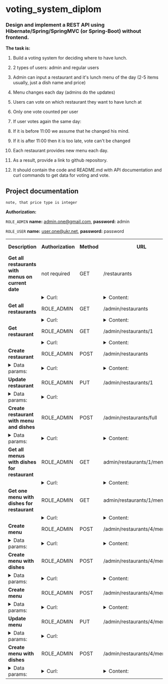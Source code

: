 # voting_system_diplom

### Design and implement a REST API using Hibernate/Spring/SpringMVC (or Spring-Boot) without frontend.

**The task is:**

1. Build a voting system for deciding where to have lunch.

2. 2 types of users: admin and regular users

3. Admin can input a restaurant and it's lunch menu of the day (2-5 items usually, just a dish name and price)

4. Menu changes each day (admins do the updates)

5. Users can vote on which restaurant they want to have lunch at

6. Only one vote counted per user

7. If user votes again the same day:

8. If it is before 11:00 we assume that he changed his mind.

9. If it is after 11:00 then it is too late, vote can't be changed

10. Each restaurant provides new menu each day.

11. As a result, provide a link to github repository.

12. It should contain the code and README.md with API documentation and curl commands to get data for voting and vote.

## Project documentation

``note, that price type is integer``

**Authorization:**

``ROLE_ADMIN`` **name:** admin.one@gmail.com, **password:** admin

``ROLE_USER`` **name:** user.one@ukr.net, **password:** password
<table>
<tr>
    <tr>
        <th>Description</th>
        <th>Authorization</th>
        <th>Method</th>
        <th>URL</th>
        <th>Success status</th>
        <th>Error status</th>
    </tr>
    <tr>
        <td><b> Get all restaurants with menus on current date </b></td>
        <td> not required </td>
        <td> GET </td>
        <td> /restaurants </td>
        <td> 200 OK</td>
        <td> - </td>
    </tr>
      <tr>
      <td></td>
      <td>
<details>
  <summary>Curl:</summary><p>
  
```
curl -X GET \
  http://localhost:8080/restaurants \
  -H 'Host: localhost:8080' 
```
</p></details>
    </td>
    <td></td>
    <td>
<details>
  <summary>Content:</summary><p>
  
```
  [
      {
          "id": 2,
          "name": "Gastro",
          "address": "проспект Миру, 10, Рівне, Рівненська область, 33013",
          "menus": [
              {
                  "id": 5,
                  "registered": "2020-02-10",
                  "dishes": [
                      {
                          "id": 12,
                          "name": "Карпаччо з лосося",
                          "price": 9998,
                          "new": false
                      }
                  ],
                  "new": false
              }
          ],
          "new": false
      },
      {
          "id": 1,
          "name": "Manhattan-skybar",
          "address": "вулиця Соборна, 112, Рівне, Рівненська область, 33000",
          "menus": [
              {
                  "id": 4,
                  "registered": "2020-02-10",
                  "dishes": [
                      {
                          "id": 11,
                          "name": "Салат з тигровими креветками під кисло-солодким соусом",
                          "price": 14600,
                          "new": false
                      },
                      {
                          "id": 10,
                          "name": "Червоний борщ",
                          "price": 3800,
                          "new": false
                      },
                      {
                          "id": 9,
                          "name": "Шатобріан",
                          "price": 9900,
                          "new": false
                      }
                  ],
                  "new": false
              }
          ],
          "new": false
      },
      {
          "id": 3,
          "name": "Vinograd",
          "address": "вулиця Видумка, 2 Б, Рівне, Рівненська область, 33023",
          "menus": [
              {
                  "id": 6,
                  "registered": "2020-02-10",
                  "dishes": [
                      {
                          "id": 15,
                          "name": "Курча тапака",
                          "price": 7000,
                          "new": false
                      },
                      {
                          "id": 13,
                          "name": "Салат цезар",
                          "price": 11050,
                          "new": false
                      },
                      {
                          "id": 14,
                          "name": "Хінкалі з баранини",
                          "price": 9700,
                          "new": false
                      }
                  ],
                  "new": false
              }
          ],
          "new": false
      }
  ]
```
</p></details>
    </td>
    <td></td>
    <td></td>
    </tr>
    <tr>
        <td><b> Get all restaurants </b></td>
        <td> ROLE_ADMIN </td>
        <td> GET </td>
        <td> /admin/restaurants </td>
        <td> 200 OK</td>
        <td> 401 Unauthorized </td>
    </tr>
    <tr>
    <td></td>
    <td>
<details>
  <summary>Curl:</summary><p>

```
curl -X GET \
  http://localhost:8080/admin/restaurants \
  -H 'Authorization: Basic YWRtaW4ub25lQGdtYWlsLmNvbTphZG1pbg==' \
  -H 'Host: localhost:8080'  
```
</p></details>
    </td>
    <td></td>
    <td>
<details>
  <summary>Content:</summary><p>
  
```
[
    {
        "id": 4,
        "name": "Closed",
        "address": "вулиця Грушевського, 120, Рівне, Рівненська область, 33000",
        "new": false
    },
    {
        "id": 2,
        "name": "Gastro",
        "address": "проспект Миру, 10, Рівне, Рівненська область, 33013",
        "new": false
    },
    {
        "id": 1,
        "name": "Manhattan-skybar",
        "address": "вулиця Соборна, 112, Рівне, Рівненська область, 33000",
        "new": false
    },
    {
        "id": 3,
        "name": "Vinograd",
        "address": "вулиця Видумка, 2 Б, Рівне, Рівненська область, 33023",
        "new": false
    }
]
```
</p></details>
    </td>
    <td></td>
    <td></td>
    </tr>
      <tr>
          <td><b> Get restaurant </b></td>
          <td> ROLE_ADMIN </td>
          <td> GET </td>
          <td> /admin/restaurants/1 </td>
          <td> 200 OK</td>
          <td> 401 Unauthorized </td>
      </tr>
<tr>
<td></td>
<td>
<details>
  <summary>Curl:</summary><p>

```
curl -X GET \
  http://localhost:8080/admin/restaurants/1 \
  -H 'Authorization: Basic YWRtaW4ub25lQGdtYWlsLmNvbTphZG1pbg==' \
  -H 'Host: localhost:8080' 
```
</p></details>
</td>
<td></td>
<td>
<details>
  <summary>Content:</summary><p>
  
```
{
    "id": 1,
    "name": "Manhattan-skybar",
    "address": "вулиця Соборна, 112, Рівне, Рівненська область, 33000",
    "new": false
}
```
</p></details>
</td>
<td></td>
<td></td>
</tr>
      <tr>
          <td><b> Create restaurant </b></td>
          <td> ROLE_ADMIN </td>
          <td> POST </td>
          <td> /admin/restaurants </td>
          <td> 201 Created </td>
          <td>  </td>
      </tr>
<tr>
<td>
<details>
  <summary>Data params:</summary><p>
  
```
{
    "name": "New Restaurant",
    "address": "new address"
}
```
</p></details>
</td>
<td>
<details>
  <summary>Curl:</summary><p>
  
```
curl -X POST \
  http://localhost:8080/admin/restaurants/ \
  -H 'Authorization: Basic YWRtaW4ub25lQGdtYWlsLmNvbTphZG1pbg==' \
  -H 'Content-Type: application/json' \
  -H 'Host: localhost:8080' \
  -H 'cache-control: no-cache' \
  -d '    {
        "name": "New Restaurant",
        "address": "new address"
    }'
```
</p></details>
</td>
<td></td>
<td>
<details>
  <summary>Content:</summary><p>
  
```
{
    "id": 5,
    "name": "New Restaurant",
    "address": "new address",
    "menus": null,
    "new": false
}
```
</p></details>
</td>
<td></td>
<td></td>
</tr>
      <tr>
          <td><b> Update restaurant </b></td>
          <td> ROLE_ADMIN </td>
          <td> PUT </td>
          <td> /admin/restaurants/1 </td>
          <td> 204 No Content </td>
          <td>  </td>
      </tr>
<tr>
<td>
<details>
  <summary>Data params:</summary><p>
  
```
{
    "id": 1,
    "name": "Manhattan-skybar updated",
    "address": "вулиця Гагаріна, 67, Рівне, Рівненська область, 33022"
}
```
</p></details>
</td>
<td>
<details>
  <summary>Curl:</summary><p>

```
curl -X PUT \
  http://localhost:8080/admin/restaurants/1 \
  -H 'Authorization: Basic YWRtaW4ub25lQGdtYWlsLmNvbTphZG1pbg==' \
  -H 'Content-Type: application/json' \
  -H 'Host: localhost:8080' \
  -d '{
    "id": 1,
    "name": "Manhattan-skybar updated",
    "address": "вулиця Гагаріна, 67, Рівне, Рівненська область, 33022"
}'
```
</p></details>
</td>
<td></td>
<td></td>
<td></td>
<td></td>
</tr>
      <tr>
          <td><b> Create restaurant with menu and dishes </b></td>
          <td> ROLE_ADMIN </td>
          <td> POST </td>
          <td> /admin/restaurants/full </td>
          <td> 201 Created </td>
          <td>  </td>
      </tr>
<tr>
<td>
<details>
  <summary>Data params:</summary><p>
  
```
{
    "name": "New Restaurant",
    "address": "New Address",
    "menus": [
        {
            "dishes": [
                {
                    "name": "new dish 1",
                    "price": 12000
                },
                {
                    "name": "new dish 2",
                    "price": 13000
                }
            ]
        }
    ]
}
```
 </p></details>
 </td>
 <td>
<details>
  <summary>Curl:</summary><p>

```
curl -X POST \
  http://localhost:8080/admin/restaurants/full \
  -H 'Authorization: Basic YWRtaW4ub25lQGdtYWlsLmNvbTphZG1pbg==' \
  -H 'Content-Type: application/json' \
  -H 'Host: localhost:8080' \
  -d '{
        "name": "New Restaurant",
        "address": "New Address",
        "menus": [
            {
                "dishes": [
                    {
                        "name": "new dish 1",
                        "price": 12000
                    },
                     {
                        "name": "new dish 2",
                        "price": 13000
                    }
                ]
            }
        ]
    }'
```
 </p></details>
 </td>
 <td></td>
 <td>
<details>
  <summary>Content:</summary><p>
  
```
{
    "id": 5,
    "name": "New Restaurant",
    "address": "New Address",
    "menus": [
        {
            "id": 7,
            "registered": "2020-02-11",
            "dishes": [
                {
                    "id": 16,
                    "name": "new dish 1",
                    "price": 12000,
                    "new": false
                },
                {
                    "id": 17,
                    "name": "new dish 2",
                    "price": 13000,
                    "new": false
                }
            ],
            "new": false
        }
    ],
    "new": false
}
```
</p></details>
</td>
<td></td>
<td></td>
</tr>
      <tr>
          <td><b> Get all menus with dishes for restaurant </b></td>
          <td> ROLE_ADMIN </td>
          <td> GET </td>
          <td> admin/restaurants/1/menus </td>
          <td> 200 OK</td>
          <td> 401 Unauthorized </td>
      </tr>
<tr>
<td></td>
<td>
<details>
  <summary>Curl:</summary><p>

```
curl -X GET \
  http://localhost:8080/admin/restaurants/1/menus \
  -H 'Authorization: Basic YWRtaW4ub25lQGdtYWlsLmNvbTphZG1pbg==' \
  -H 'Host: localhost:8080'
```
</p></details>
</td>
<td></td>
<td>
<details>
  <summary>Content:</summary><p>
  
```
[
    {
        "id": 4,
        "registered": "2020-02-10",
        "dishes": [
            {
                "id": 11,
                "name": "Салат з тигровими креветками під кисло-солодким соусом",
                "price": 14600,
                "new": false
            },
            {
                "id": 10,
                "name": "Червоний борщ",
                "price": 3800,
                "new": false
            },
            {
                "id": 9,
                "name": "Шатобріан",
                "price": 9900,
                "new": false
            }
        ],
        "new": false
    },
    {
        "id": 1,
        "registered": "2020-01-01",
        "dishes": [
            {
                "id": 3,
                "name": "Салат з тигровими креветками під кисло-солодким соусом",
                "price": 14600,
                "new": false
            },
            {
                "id": 2,
                "name": "Червоний борщ",
                "price": 3800,
                "new": false
            },
            {
                "id": 1,
                "name": "Шатобріан",
                "price": 9900,
                "new": false
            }
        ],
        "new": false
    }
]
```
</p></details>
</td>
<td></td>
<td></td>
</tr>
      <tr>
          <td><b> Get one menu with dishes for restaurant </b></td>
          <td> ROLE_ADMIN </td>
          <td> GET </td>
          <td> admin/restaurants/1/menus/1 </td>
          <td> 200 OK</td>
          <td> 401 Unauthorized </td>
      </tr>
<tr>
<td></td>
<td>
<details>
  <summary>Curl:</summary><p>

```
curl -X GET \
  http://localhost:8080/admin/restaurants/1/menus/1 \
  -H 'Authorization: Basic YWRtaW4ub25lQGdtYWlsLmNvbTphZG1pbg==' \
  -H 'Host: localhost:8080'
```
</p></details>
</td>
<td></td>
<td>
<details>
  <summary>Content:</summary><p>
  
```
{
    "id": 1,
    "registered": "2020-01-01",
    "dishes": [
        {
            "id": 3,
            "name": "Салат з тигровими креветками під кисло-солодким соусом",
            "price": 14600,
            "new": false
        },
        {
            "id": 2,
            "name": "Червоний борщ",
            "price": 3800,
            "new": false
        },
        {
            "id": 1,
            "name": "Шатобріан",
            "price": 9900,
            "new": false
        }
    ],
    "new": false
}
```
  </p></details>
</td>
<td></td>
<td></td>
</tr>
      <tr>
          <td><b> Create menu </b></td>
          <td> ROLE_ADMIN </td>
          <td> POST </td>
          <td> /admin/restaurants/4/menus </td>
          <td> 201 Created </td>
          <td>  </td>
      </tr>
<tr>
<td> 
  <details>
    <summary>Data params:</summary><p>
    
  ```
//create on current date
{}

//create on setted date
{
	"registered": "2020-02-12"
}
  ```
  </p></details>
</td>
<td>
  <details>
    <summary>Curl:</summary><p>
    
```
curl -X POST \
  http://localhost:8080/admin/restaurants/4/menus \
  -H 'Authorization: Basic YWRtaW4ub25lQGdtYWlsLmNvbTphZG1pbg==' \
  -H 'Content-Type: application/json' \
  -H 'Host: localhost:8080' \
  -d '{"registered": "2020-02-12"}'
```
  </p></details>
</td>
<td></td>
<td>
  <details>
    <summary>Content:</summary><p>
    
```
{
    "id": 7,
    "registered": "2020-02-12",
    "new": false
}
```
  </p></details>
</td>
<td></td>
<td></td>
</tr>
<tr>
          <td><b> Create menu with dishes </b></td>
          <td> ROLE_ADMIN </td>
          <td> POST </td>
          <td> /admin/restaurants/4/menus/full </td>
          <td> 201 Created </td>
          <td>  </td>
      </tr>
<tr>
<td> 
  <details>
    <summary>Data params:</summary><p>
    
  ```
//create on current date
{
    "dishes": [
        {
            "name": "Салат з тигровими креветками під кисло-солодким соусом",
            "price": 14600
        },
        {
            "name": "Червоний борщ",
            "price": 3800
        },
        {
            "name": "Шатобріан",
            "price": 9900
        }
    ]
}

//create on setted date
{
    "registered": "2020-03-01",
    "dishes": [
        {
            "name": "Салат з тигровими креветками під кисло-солодким соусом",
            "price": 14600
        },
        {
            "name": "Червоний борщ",
            "price": 3800
        },
        {
            "name": "Шатобріан",
            "price": 9900
        }
    ]
}
  ```
  </p></details>
</td>
<td>
  <details>
    <summary>Curl:</summary><p>
    
```
curl -X POST \
  http://localhost:8080/admin/restaurants/4/menus/full \
  -H 'Authorization: Basic YWRtaW4ub25lQGdtYWlsLmNvbTphZG1pbg==' \
  -H 'Content-Type: application/json' \
  -H 'Host: localhost:8080' \
  -d '{
    "registered": "2020-03-01",
    "dishes": [
        {
            "name": "Салат з тигровими креветками під кисло-солодким соусом",
            "price": 14600
        },
        {
            "name": "Червоний борщ",
            "price": 3800
        },
        {
            "name": "Шатобріан",
            "price": 9900
        }
    ]
}'
```
  </p></details>
</td>
<td></td>
<td>
  <details>
    <summary>Content:</summary><p>
    
```
{
    "id": 7,
    "registered": "2020-03-01",
    "dishes": [
        {
            "id": 16,
            "name": "Салат з тигровими креветками під кисло-солодким соусом",
            "price": 14600,
            "new": false
        },
        {
            "id": 17,
            "name": "Червоний борщ",
            "price": 3800,
            "new": false
        },
        {
            "id": 18,
            "name": "Шатобріан",
            "price": 9900,
            "new": false
        }
    ],
    "new": false
}
```
  </p></details>
</td>
<td></td>
<td></td>
</tr>
 <tr>
          <td><b> Create menu </b></td>
          <td> ROLE_ADMIN </td>
          <td> POST </td>
          <td> /admin/restaurants/4/menus </td>
          <td> 201 Created </td>
          <td>  </td>
      </tr>
<tr>
<td> 
  <details>
    <summary>Data params:</summary><p>
    
  ```
//create on current date
{}

//create on setted date
{
	"registered": "2020-02-12"
}
  ```
  </p></details>
</td>
<td>
  <details>
    <summary>Curl:</summary><p>
    
```
curl -X POST \
  http://localhost:8080/admin/restaurants/4/menus \
  -H 'Authorization: Basic YWRtaW4ub25lQGdtYWlsLmNvbTphZG1pbg==' \
  -H 'Content-Type: application/json' \
  -H 'Host: localhost:8080' \
  -d '{"registered": "2020-02-12"}'
```
  </p></details>
</td>
<td></td>
<td>
  <details>
    <summary>Content:</summary><p>
    
```
{
    "id": 7,
    "registered": "2020-02-12",
    "new": false
}
```
  </p></details>
</td>
<td></td>
<td></td>
</tr>
<tr>
          <td><b> Update menu </b></td>
          <td> ROLE_ADMIN </td>
          <td> PUT </td>
          <td> /admin/restaurants/4/menus/1 </td>
          <td> 204 No Content </td>
          <td>  </td>
      </tr>
<tr>
<td> 
  <details>
    <summary>Data params:</summary><p>
    
  ```
//create on current date
{
	"registered": "2019-05-12"
}
  ```
  </p></details>
</td>
<td>
  <details>
    <summary>Curl:</summary><p>
    
```
curl --location --request PUT 'http://localhost:8080/admin/restaurants/1/menus/1' \
--header 'Content-Type: application/json' \
--header 'Authorization: Basic YWRtaW4ub25lQGdtYWlsLmNvbTphZG1pbg==' \
--data-raw '{
	"registered": "2019-05-12"
}'
```
  </p></details>
</td>
<td></td>
<td>
</td>
<td></td>
<td></td>
</tr>
<tr>
          <td><b> Create menu with dishes </b></td>
          <td> ROLE_ADMIN </td>
          <td> POST </td>
          <td> /admin/restaurants/4/menus/full </td>
          <td> 201 Created </td>
          <td>  </td>
      </tr>
<tr>
<td> 
  <details>
    <summary>Data params:</summary><p>
    
  ```
//create on current date
{
    "dishes": [
        {
            "name": "Салат з тигровими креветками під кисло-солодким соусом",
            "price": 14600
        },
        {
            "name": "Червоний борщ",
            "price": 3800
        },
        {
            "name": "Шатобріан",
            "price": 9900
        }
    ]
}

//create on setted date
{
    "registered": "2020-03-01",
    "dishes": [
        {
            "name": "Салат з тигровими креветками під кисло-солодким соусом",
            "price": 14600
        },
        {
            "name": "Червоний борщ",
            "price": 3800
        },
        {
            "name": "Шатобріан",
            "price": 9900
        }
    ]
}
  ```
  </p></details>
</td>
<td>
  <details>
    <summary>Curl:</summary><p>
    
```
curl -X POST \
  http://localhost:8080/admin/restaurants/4/menus/full \
  -H 'Authorization: Basic YWRtaW4ub25lQGdtYWlsLmNvbTphZG1pbg==' \
  -H 'Content-Type: application/json' \
  -H 'Host: localhost:8080' \
  -d '{
    "registered": "2020-03-01",
    "dishes": [
        {
            "name": "Салат з тигровими креветками під кисло-солодким соусом",
            "price": 14600
        },
        {
            "name": "Червоний борщ",
            "price": 3800
        },
        {
            "name": "Шатобріан",
            "price": 9900
        }
    ]
}'
```
  </p></details>
</td>
<td></td>
<td>
  <details>
    <summary>Content:</summary><p>
    
```
{
    "id": 7,
    "registered": "2020-03-01",
    "dishes": [
        {
            "id": 16,
            "name": "Салат з тигровими креветками під кисло-солодким соусом",
            "price": 14600,
            "new": false
        },
        {
            "id": 17,
            "name": "Червоний борщ",
            "price": 3800,
            "new": false
        },
        {
            "id": 18,
            "name": "Шатобріан",
            "price": 9900,
            "new": false
        }
    ],
    "new": false
}
```
  </p></details>
</td>
<td></td>
<td></td>
</tr>
</table>